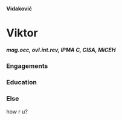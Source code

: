 #### Vidaković
# Viktor
##### mag.oec, ovl.int.rev, IPMA C, CISA, MiCEH

### Engagements

### Education

### Else

how r u?